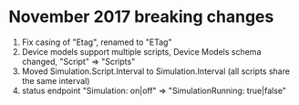# November 2017 breaking changes

1. Fix casing of "Etag", renamed to "ETag"
2. Device models support multiple scripts, Device Models schema changed, "Script" => "Scripts"
3. Moved Simulation.Script.Interval to Simulation.Interval (all scripts share the same interval)
4. status endpoint "Simulation: on|off" => "SimulationRunning: true|false"